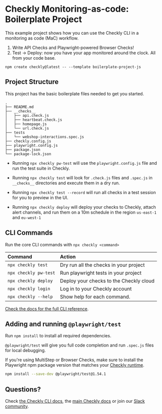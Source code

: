 # Checkly Monitoring-as-code: Boilerplate Project

This example project shows how you can use the Checkly CLI in a monitoring as code (MaC) workflow.

1. Write API Checks and Playwright-powered Browser Checks!
2. Test -> Deploy: now you have your app monitored around the clock. All from your code base.

```
npm create checkly@latest -- --template boilerplate-project-js
```

## Project Structure

This project has the basic boilerplate files needed to get you started.

```
.
├── README.md
├── __checks__
│   ├── api.check.js
│   ├── heartbeat.check.js
│   ├── homepage.js
│   └── url.check.js
├── tests
│   └── webshop-interactions.spec.js
├── checkly.config.js
├── playwright.config.js
├── package.json
└── package-lock.json
```

- Running `npx checkly pw-test` will use the `playwright.config.js` file and run the test suite in Checkly.

- Running `npx checkly test` will look for `.check.js` files and `.spec.js` in `__checks__` directories and execute them in a dry run.

- Running `npx checkly test --record` will run all checks in a test session for you to preview in the UI.

- Running `npx checkly deploy` will deploy your checks to Checkly, attach alert channels, and run them on a 10m schedule in the
region `us-east-1` and `eu-west-1`

## CLI Commands

Run the core CLI commands with `npx checkly <command>`

| Command              | Action                                           |
|:---------------------|:-------------------------------------------------|
| `npx checkly test`   | Dry run all the checks in your project           |
| `npx checkly pw-test`| Run playwright tests in your project             |
| `npx checkly deploy` | Deploy your checks to the Checkly cloud          |
| `npx checkly login`  | Log in to your Checkly account                   |
| `npx checkly --help` | Show help for each command.                      |

[Check the docs for the full CLI reference](https://www.checklyhq.com/docs/cli/command-line-reference/).

## Adding and running `@playwright/test`

Run `npm install` to install all required dependencies.

 `@playwright/test` will give you full code completion and run `.spec.js` files for local debugging.

If you're using MultiStep or Browser Checks, make sure to install the Playwright npm package version that matches your [Checkly runtime](https://www.checklyhq.com/docs/cli/npm-packages/).

```bash
npm install --save-dev @playwright/test@1.54.1
```

## Questions?

Check [the Checkly CLI docs](https://www.checklyhq.com/docs/cli/), the [main Checkly docs](https://checklyhq.com/docs) or
join our [Slack community](https://checklyhq.com/slack).
